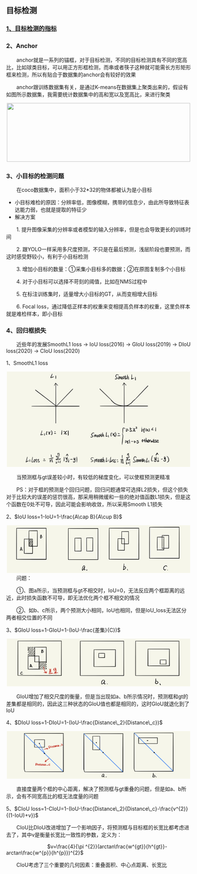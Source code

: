 ## 目标检测

###  [1、目标检测的指标](1、目标检测的指标)

### 2、Anchor
&emsp;&emsp;anchor就是一系列的锚框，对于目标检测，不同的目标检测具有不同的宽高比，比如球类目标，可以用正方形框检测，而串或者筷子这种就可能需长方形矩形框来检测，所以有贴合于数据集的anchor会有较好的效果

&emsp;&emsp;anchor跟训练数据集有关，是通过K-means在数据集上聚类出来的，假设有如图所示数据集，我需要统计数据集中的高和宽以及宽高比，来进行聚类
<div align=center><img width="500" height="160" src="https://github.com/ethan-sui/AI-algorithm-engineer-knowledge/blob/main/image/anchor01.PNG"/></div>

### 3、小目标的检测问题
&emsp;&emsp;在coco数据集中，面积小于32*32的物体都被认为是小目标
- 小目标难检的原因：分辨率低，图像模糊，携带的信息少，由此所导致特征表达能力弱，也就是提取的特征少
- 解决方案

&emsp;&emsp;1. 提升图像采集的分辨率或者模型的输入分辨率，但是也会导致更长的训练时间

&emsp;&emsp;2. 跟YOLO一样采用多尺度预测，不只是在最后预测，浅层阶段也要预测，而这时感受野较小，有利于小目标检测

&emsp;&emsp;3. 增加小目标的数量：①采集小目标多的数据；②在原图复制多个小目标

&emsp;&emsp;4. 对于小目标可以选择不苛刻的阈值，比如在NMS过程中

&emsp;&emsp;5. 在标注训练集时，适量增大小目标的GT，从而变相增大目标

&emsp;&emsp;6. Focal loss，通过降低正样本的权重来变相提高负样本的权重，这里负样本就是难检样本，即小目标

### 4、回归框损失
&emsp;&emsp;近些年的发展SmoothL1 loss → IoU loss(2016) → GIoU loss(2019) → DIoU loss(2020) → CIoU loss(2020)

1、SmoothL1 loss
<div align=center><img width="500" height="260" src="https://github.com/ethan-sui/AI-algorithm-engineer-knowledge/blob/main/image/smoothl1_loss.jpg"/></div>

&emsp;&emsp;当预测框与gt误差较小时，有较低的梯度变化，可以使框预测更精准

&emsp;&emsp;PS：对于框的预测是个回归问题，回归问题通常可选择L2损失，但这个损失对于比较大的误差的惩罚很高，那采用稍微缓和一些的绝对值函数L1损失，但是这个函数在0处不可导，因此可能会影响收敛，所以采用Smooth L1损失

2、$IoU loss=1-IoU=1-\frac{A\cap B}{A\cup B}$
<div align=center><img width="500" height="130" src="https://github.com/ethan-sui/AI-algorithm-engineer-knowledge/blob/main/image/IoUloss.PNG"/></div>
&emsp;&emsp;问题：

&emsp;&emsp;①、图a所示，当预测框与gt不相交时，IoU=0，无法反应两个框距离的远近，此时损失函数不可导，即无法优化两个框不相交的情况

&emsp;&emsp;②、如b、c所示，两个预测大小相同，IoU也相同，但是IoU_loss无法区分两者相交位置的不同

3、$GIoU loss=1-GIoU=1-(IoU-\frac{差集}{C})$
<div align=center><img width="500" height="130" src="https://github.com/ethan-sui/AI-algorithm-engineer-knowledge/blob/main/image/GIoUloss.PNG"/></div>

&emsp;&emsp;GIoU增加了相交尺度的衡量，但是当出现如a、b所示情况时，预测框和gt的差集都是相同的，因此这三种状态的GIoU值也都是相同的，这时GIoU就退化到了IoU

4、$DIoU loss=1-DIoU=1-(IoU-\frac{Distance\_2}{Distance\_c})$
<div align=center><img width="500" height="130" src="https://github.com/ethan-sui/AI-algorithm-engineer-knowledge/blob/main/image/DIoUloss.PNG"/></div>

&emsp;&emsp;直接度量两个框的中心距离，解决了预测框与gt重叠的问题，但是如a、b所示，会有不同宽高比的框无法度量的问题

5、$CIoU loss=1-CIoU=1-(IoU-\frac{Distance\_2}{Distance\_c}-\frac{v^{2}}{(1-IoU)+v})$

&emsp;&emsp;CIoU比DIoU改进增加了一个影响因子，将预测框与目标框的长宽比都考虑进去了，其中v是衡量长宽比一致性的参数，定义为：

&emsp;&emsp;&emsp;&emsp;&emsp;&emsp;&emsp;&emsp;$v=\frac{4}{\pi ^{2}}(arctan\frac{w^{gt}}{h^{gt}}-arctan\frac{w^{p}}{h^{p}})^{2}$

&emsp;&emsp;CIoU考虑了三个重要的几何因素：重叠面积、中心点距离、长宽比
